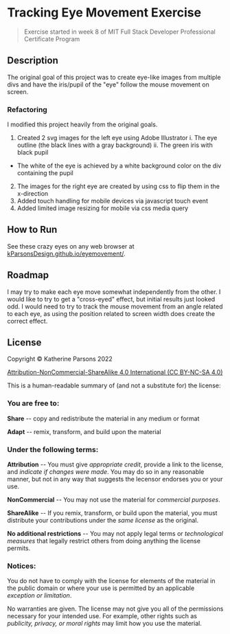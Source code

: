 # Tracking Eye Movement Exercise
> Exercise started in week 8 of MIT Full Stack Developer Professional Certificate Program

## Description 
The original goal of this project was to create eye-like images from multiple divs and have the iris/pupil of the "eye" follow the mouse movement on screen.

### Refactoring
I modified this project heavily from the original goals.

1. Created 2 svg images for the left eye using Adobe Illustrator
  i. The eye outline (the black lines with a gray background)
  ii. The green iris with black pupil
  - The white of the eye is achieved by a white background color on the div containing the pupil
2. The images for the right eye are created by using css to flip them in the x-direction
3. Added touch handling for mobile devices via javascript touch event
4. Added limited image resizing for mobile via css media query

## How to Run
See these crazy eyes on any web browser at [kParsonsDesign.github.io/eyemovement/](https://kParsonsDesign.github.io/eyemovement/).

## Roadmap
I may try to make each eye move somewhat independently from the other. I would like to try to get a "cross-eyed" effect, but initial results just looked odd. I would need to try to track the mouse movement from an angle related to each eye, as using the position related to screen width does create the correct effect.

## License
Copyright &copy; Katherine Parsons 2022

[Attribution-NonCommercial-ShareAlike 4.0 International (CC BY-NC-SA 4.0)](https://github.com/kParsonsDesign/eyemovement/blob/main/LICENSE)

This is a human-readable summary of (and not a substitute for) the license:

### You are free to:

**Share** -- copy and redistribute the material in any medium or format

**Adapt** -- remix, transform, and build upon the material

### Under the following terms:

**Attribution** -- You must give *appropriate credit*, provide a link to the license, and *indicate if changes were made*. You may do so in any reasonable manner, but not in any way that suggests the lecensor endorses you or your use.

**NonCommercial** -- You may not use the material for *commercial purposes*.

**ShareAlike** -- If you remix, transform, or build upon the material, you must distribute your contributions under the *same license* as the original.

**No additional restrictions** -- You may not apply legal terms or *technological measures* that legally restrict others from doing anything the license permits.

### Notices:

You do not have to comply with the license for elements of the material in the public domain or where your use is permitted by an applicable *exception or limitation*.

No warranties are given. The license may not give you all of the permissions necessary for your intended use. For example, other rights such as *publicity, privacy, or moral rights* may limit how you use the material.
